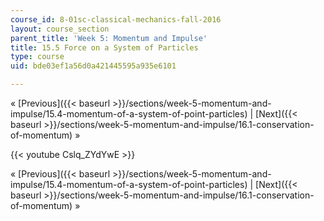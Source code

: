 ```yaml
---
course_id: 8-01sc-classical-mechanics-fall-2016
layout: course_section
parent_title: 'Week 5: Momentum and Impulse'
title: 15.5 Force on a System of Particles
type: course
uid: bde03ef1a56d0a421445595a935e6101

---
```


« [Previous]({{< baseurl >}}/sections/week-5-momentum-and-impulse/15.4-momentum-of-a-system-of-point-particles) | [Next]({{< baseurl >}}/sections/week-5-momentum-and-impulse/16.1-conservation-of-momentum) »

{{< youtube Cslq_ZYdYwE >}}

« [Previous]({{< baseurl >}}/sections/week-5-momentum-and-impulse/15.4-momentum-of-a-system-of-point-particles) | [Next]({{< baseurl >}}/sections/week-5-momentum-and-impulse/16.1-conservation-of-momentum) »